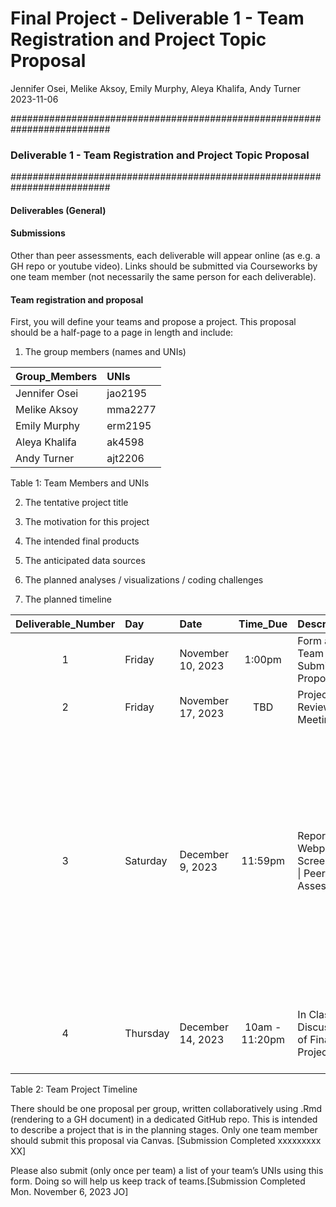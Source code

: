 Final Project - Deliverable 1 - Team Registration and Project Topic
Proposal
================
Jennifer Osei, Melike Aksoy, Emily Murphy, Aleya Khalifa, Andy Turner
2023-11-06

########################################################################## 

### Deliverable 1 - Team Registration and Project Topic Proposal

########################################################################## 

#### Deliverables (General)

#### Submissions

Other than peer assessments, each deliverable will appear online (as
e.g. a GH repo or youtube video). Links should be submitted via
Courseworks by one team member (not necessarily the same person for each
deliverable).

#### Team registration and proposal

First, you will define your teams and propose a project. This proposal
should be a half-page to a page in length and include:

1.  The group members (names and UNIs)

| Group_Members | UNIs    |
|:--------------|:--------|
| Jennifer Osei | jao2195 |
| Melike Aksoy  | mma2277 |
| Emily Murphy  | erm2195 |
| Aleya Khalifa | ak4598  |
| Andy Turner   | ajt2206 |

Table 1: Team Members and UNIs

2.  The tentative project title

3.  The motivation for this project

4.  The intended final products

5.  The anticipated data sources

6.  The planned analyses / visualizations / coding challenges

7.  The planned timeline

| Deliverable_Number | Day      | Date              |    Time_Due    | Description                                      | Canvas_Submission | Type                                          | Deliverable                                                                                                                                                                                                 |
|:------------------:|:---------|:------------------|:--------------:|:-------------------------------------------------|:-----------------:|:----------------------------------------------|:------------------------------------------------------------------------------------------------------------------------------------------------------------------------------------------------------------|
|         1          | Friday   | November 10, 2023 |     1:00pm     | Form a Team and Submit a Proposal                |        YES        | Github Document                               | Written Proposal Document                                                                                                                                                                                   |
|         2          | Friday   | November 17, 2023 |      TBD       | Project Review Meeting                           |        NO         | Zoom Meeting                                  | NONE: Zoom Meeting                                                                                                                                                                                          |
|         3          | Saturday | December 9, 2023  |    11:59pm     | Report\| Webpage & Screencast \| Peer Assessment |        YES        | Github Document \| Website \| Github Document | Written Report Giving Detailed Project Description \| Webpage Overview of Project with Short Explanatory Video (Published Online) \| Brief Assessment of Your Teammates Contributions (as a Short Document) |
|         4          | Thursday | December 14, 2023 | 10am - 11:20pm | In Class Discussion of Final Projects            |        NO         | NONE                                          | NONE: Enjoy Hearing about Projects! (and also get Hex Stickers)                                                                                                                                             |

Table 2: Team Project Timeline

There should be one proposal per group, written collaboratively using
.Rmd (rendering to a GH document) in a dedicated GitHub repo. This is
intended to describe a project that is in the planning stages. Only one
team member should submit this proposal via Canvas. \[Submission
Completed xxxxxxxxx XX\]

Please also submit (only once per team) a list of your team’s UNIs using
this form. Doing so will help us keep track of teams.\[Submission
Completed Mon. November 6, 2023 JO\]
